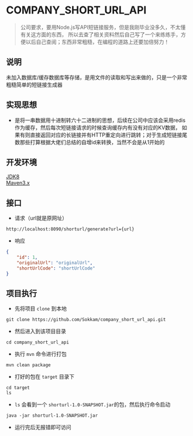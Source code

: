 # COMPANY_SHORT_URL_API
> 公司要求，要用Node.js写API短链接服务，但是我刚毕业没多久，不太懂有关这方面的东西，
所以去查了相关资料然后自己写了一个来练练手，方便以后自己查阅；东西非常粗糙，在编程的道路上还要加倍努力！
## 说明
未加入数据库/缓存数据库等存储，是用文件的读取和写出来做的，只是一个非常粗糙简单的短链接生成器
## 实现思想
* 是将一串数据用十进制转六十二进制的思想，后续在公司中应该会采用redis作为缓存，然后每次短链接请求的时候查询缓存内有没有对应的KV数据，
如果有则直接返回对应的长链接并有HTTP重定向进行跳转；对于生成短链接尾数那些打算根据大佬们总结的自增id来转换，当然不会是从1开始的
## 开发环境
[JDK8](https://github.com/Sokkam/server_config/blob/master/java_config.md)<br/>
[Maven3.x](https://github.com/Sokkam/server_config/blob/master/maven_config.md)
## 接口
* 请求（url就是原网址）
```
http://localhost:8090/shorturl/generate?url={url}
```
* 响应
```json
{ 
    "id": 1,
    "originalUrl": "originalUrl",
    "shortUrlCode": "shortUrlCode"
}
```
## 项目执行
* 先将项目 ```clone``` 到本地
```
git clone https://github.com/Sokkam/company_short_url_api.git
```
* 然后进入到该项目目录
```
cd company_short_url_api
```
* 执行 ```mvn``` 命令进行打包
```
mvn clean package
```
* 打好的包在 ```target``` 目录下
```
cd target
ls
```
* ```ls``` 会看到一个 ```shorturl-1.0-SNAPSHOT.jar```的包，然后执行命令启动
```
java -jar shorturl-1.0-SNAPSHOT.jar
```
* 运行完后无报错即可访问